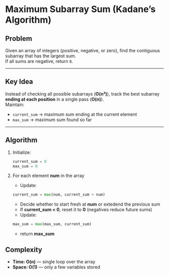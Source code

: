 # Maximum Subarray Sum (Kadane’s Algorithm)

## Problem

Given an array of integers (positive, negative, or zero), find the contiguous subarray that has the largest sum.  
If all sums are negative, return `0`.

---

## Key Idea

Instead of checking all possible subarrays (**O(n²)**), track the best subarray **ending at each position** in a single pass (**O(n)**).  
Maintain:

- `current_sum` → maximum sum ending at the current element
- `max_sum` → maximum sum found so far

---

## Algorithm

1. Initialize:

   ```python
   current_sum = 0
   max_sum = 0

   ```

2. For each element **num** in the array
   - Update:
   ```python
   current_sum = max(num, current_sum + num)
   ```
   - Decide whether to start fresh at **num** or extedend the previous sum
   - If **current_sum < 0**, reset it to **0** (negatives reduce future sums)
   - Update:
   ```python
   max_sum = max(max_sum, current_sum)
   ```
   - return **max_sum**

## Complexity

- **Time: O(n)** — single loop over the array
- **Space: O(1)** — only a few variables stored
